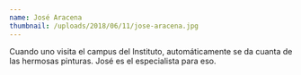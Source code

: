 ```yaml
---
name: José Aracena
thumbnail: /uploads/2018/06/11/jose-aracena.jpg
---
```


Cuando uno visita el campus del Instituto, automáticamente se da cuanta de las hermosas pinturas. José es el especialista para eso.